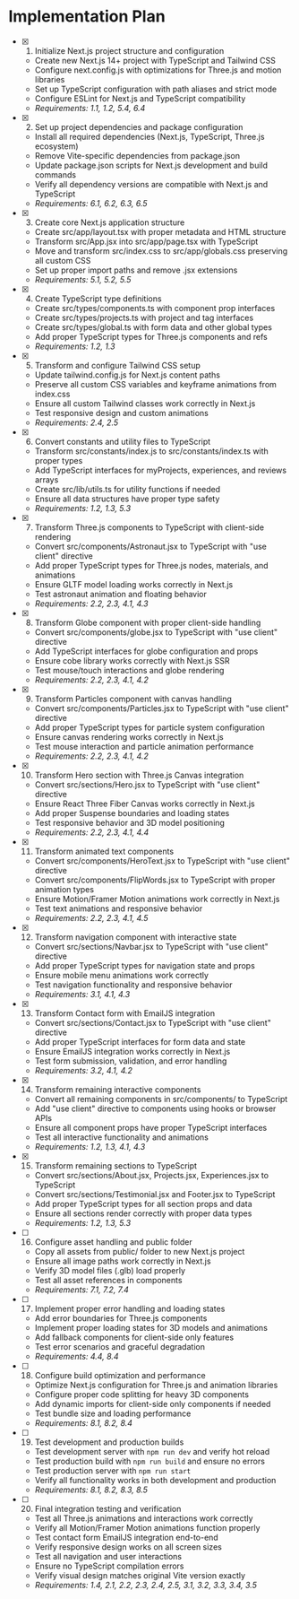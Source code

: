 # Implementation Plan

- [x] 1. Initialize Next.js project structure and configuration

  - Create new Next.js 14+ project with TypeScript and Tailwind CSS
  - Configure next.config.js with optimizations for Three.js and motion libraries
  - Set up TypeScript configuration with path aliases and strict mode
  - Configure ESLint for Next.js and TypeScript compatibility
  - _Requirements: 1.1, 1.2, 5.4, 6.4_

- [x] 2. Set up project dependencies and package configuration

  - Install all required dependencies (Next.js, TypeScript, Three.js ecosystem)
  - Remove Vite-specific dependencies from package.json
  - Update package.json scripts for Next.js development and build commands
  - Verify all dependency versions are compatible with Next.js and TypeScript
  - _Requirements: 6.1, 6.2, 6.3, 6.5_

- [x] 3. Create core Next.js application structure

  - Create src/app/layout.tsx with proper metadata and HTML structure
  - Transform src/App.jsx into src/app/page.tsx with TypeScript
  - Move and transform src/index.css to src/app/globals.css preserving all custom CSS
  - Set up proper import paths and remove .jsx extensions
  - _Requirements: 5.1, 5.2, 5.5_

- [x] 4. Create TypeScript type definitions

  - Create src/types/components.ts with component prop interfaces
  - Create src/types/projects.ts with project and tag interfaces
  - Create src/types/global.ts with form data and other global types
  - Add proper TypeScript types for Three.js components and refs
  - _Requirements: 1.2, 1.3_

- [x] 5. Transform and configure Tailwind CSS setup

  - Update tailwind.config.js for Next.js content paths
  - Preserve all custom CSS variables and keyframe animations from index.css
  - Ensure all custom Tailwind classes work correctly in Next.js
  - Test responsive design and custom animations
  - _Requirements: 2.4, 2.5_

- [x] 6. Convert constants and utility files to TypeScript

  - Transform src/constants/index.js to src/constants/index.ts with proper types
  - Add TypeScript interfaces for myProjects, experiences, and reviews arrays
  - Create src/lib/utils.ts for utility functions if needed
  - Ensure all data structures have proper type safety
  - _Requirements: 1.2, 1.3, 5.3_

- [x] 7. Transform Three.js components to TypeScript with client-side rendering

  - Convert src/components/Astronaut.jsx to TypeScript with "use client" directive
  - Add proper TypeScript types for Three.js nodes, materials, and animations
  - Ensure GLTF model loading works correctly in Next.js
  - Test astronaut animation and floating behavior
  - _Requirements: 2.2, 2.3, 4.1, 4.3_

- [x] 8. Transform Globe component with proper client-side handling

  - Convert src/components/globe.jsx to TypeScript with "use client" directive
  - Add TypeScript interfaces for globe configuration and props
  - Ensure cobe library works correctly with Next.js SSR
  - Test mouse/touch interactions and globe rendering
  - _Requirements: 2.2, 2.3, 4.1, 4.2_

- [x] 9. Transform Particles component with canvas handling

  - Convert src/components/Particles.jsx to TypeScript with "use client" directive
  - Add proper TypeScript types for particle system configuration
  - Ensure canvas rendering works correctly in Next.js
  - Test mouse interaction and particle animation performance
  - _Requirements: 2.2, 2.3, 4.1, 4.2_

- [x] 10. Transform Hero section with Three.js Canvas integration

  - Convert src/sections/Hero.jsx to TypeScript with "use client" directive
  - Ensure React Three Fiber Canvas works correctly in Next.js
  - Add proper Suspense boundaries and loading states
  - Test responsive behavior and 3D model positioning
  - _Requirements: 2.2, 2.3, 4.1, 4.4_

- [x] 11. Transform animated text components

  - Convert src/components/HeroText.jsx to TypeScript with "use client" directive
  - Convert src/components/FlipWords.jsx to TypeScript with proper animation types
  - Ensure Motion/Framer Motion animations work correctly in Next.js
  - Test text animations and responsive behavior
  - _Requirements: 2.2, 2.3, 4.1, 4.5_

- [x] 12. Transform navigation component with interactive state

  - Convert src/sections/Navbar.jsx to TypeScript with "use client" directive
  - Add proper TypeScript types for navigation state and props
  - Ensure mobile menu animations work correctly
  - Test navigation functionality and responsive behavior
  - _Requirements: 3.1, 4.1, 4.3_

- [x] 13. Transform Contact form with EmailJS integration

  - Convert src/sections/Contact.jsx to TypeScript with "use client" directive
  - Add proper TypeScript interfaces for form data and state
  - Ensure EmailJS integration works correctly in Next.js
  - Test form submission, validation, and error handling
  - _Requirements: 3.2, 4.1, 4.2_

- [x] 14. Transform remaining interactive components

  - Convert all remaining components in src/components/ to TypeScript
  - Add "use client" directive to components using hooks or browser APIs
  - Ensure all component props have proper TypeScript interfaces
  - Test all interactive functionality and animations
  - _Requirements: 1.2, 1.3, 4.1, 4.3_

- [x] 15. Transform remaining sections to TypeScript

  - Convert src/sections/About.jsx, Projects.jsx, Experiences.jsx to TypeScript
  - Convert src/sections/Testimonial.jsx and Footer.jsx to TypeScript
  - Add proper TypeScript types for all section props and data
  - Ensure all sections render correctly with proper data types
  - _Requirements: 1.2, 1.3, 5.3_

- [ ] 16. Configure asset handling and public folder

  - Copy all assets from public/ folder to new Next.js project
  - Ensure all image paths work correctly in Next.js
  - Verify 3D model files (.glb) load properly
  - Test all asset references in components
  - _Requirements: 7.1, 7.2, 7.4_

- [ ] 17. Implement proper error handling and loading states

  - Add error boundaries for Three.js components
  - Implement proper loading states for 3D models and animations
  - Add fallback components for client-side only features
  - Test error scenarios and graceful degradation
  - _Requirements: 4.4, 8.4_

- [ ] 18. Configure build optimization and performance

  - Optimize Next.js configuration for Three.js and animation libraries
  - Configure proper code splitting for heavy 3D components
  - Add dynamic imports for client-side only components if needed
  - Test bundle size and loading performance
  - _Requirements: 8.1, 8.2, 8.4_

- [ ] 19. Test development and production builds

  - Test development server with `npm run dev` and verify hot reload
  - Test production build with `npm run build` and ensure no errors
  - Test production server with `npm run start`
  - Verify all functionality works in both development and production
  - _Requirements: 8.1, 8.2, 8.3, 8.5_

- [ ] 20. Final integration testing and verification
  - Test all Three.js animations and interactions work correctly
  - Verify all Motion/Framer Motion animations function properly
  - Test contact form EmailJS integration end-to-end
  - Verify responsive design works on all screen sizes
  - Test all navigation and user interactions
  - Ensure no TypeScript compilation errors
  - Verify visual design matches original Vite version exactly
  - _Requirements: 1.4, 2.1, 2.2, 2.3, 2.4, 2.5, 3.1, 3.2, 3.3, 3.4, 3.5_
